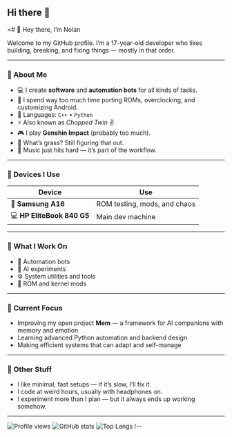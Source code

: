 ## Hi there 👋

<# 👋 Hey there, I’m Nolan  

Welcome to my GitHub profile. I’m a 17-year-old developer who likes building, breaking, and fixing things — mostly in that order.

---

### 🧠 About Me
- 💻 I create **software** and **automation bots** for all kinds of tasks.  
- 📱 I spend way too much time porting ROMs, overclocking, and customizing Android.  
- 🧩 Languages: `C++` • `Python`  
- ⚡ Also known as *Chopped Twin* ✌️  
- 🎮 I play **Genshin Impact** (probably too much).  
- 🌿 What’s grass? Still figuring that out.  
- 🎵 Music just hits hard — it’s part of the workflow.  

---

### 💼 Devices I Use
| Device | Use |
|--------|-----|
| 📱 **Samsung A16** | ROM testing, mods, and chaos |
| 💻 **HP EliteBook 840 G5** | Main dev machine |

---

### 🔧 What I Work On
- 🤖 Automation bots  
- 🧠 AI experiments  
- ⚙️ System utilities and tools  
- 🧩 ROM and kernel mods  

---

### 🚀 Current Focus
- Improving my open project **Mem** — a framework for AI companions with memory and emotion  
- Learning advanced Python automation and backend design  
- Making efficient systems that can adapt and self-manage  

---

### 🧩 Other Stuff
- I like minimal, fast setups — if it’s slow, I’ll fix it.  
- I code at weird hours, usually with headphones on.  
- I experiment more than I plan — but it always ends up working somehow.  

---

![Profile views](https://komarev.com/ghpvc/?username=nolan-archie&label=Profile%20views&color=blueviolet)
![GitHub stats](https://github-readme-stats.vercel.app/api?username=nolan-archie&show_icons=true&theme=tokyonight)
![Top Langs](https://github-readme-stats.vercel.app/api/top-langs/?username=nolan-archie&layout=compact&theme=tokyonight)
!--

